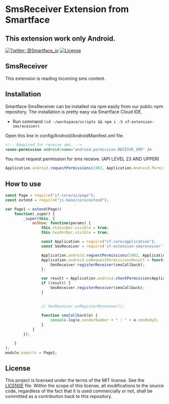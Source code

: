 # SmsReceiver Extension from Smartface
## This extension work only Android.
[![Twitter: @Smartface_io](https://img.shields.io/badge/contact-@Smartface_io-blue.svg?style=flat)](https://twitter.com/smartface_io)
[![License](https://img.shields.io/badge/license-MIT-green.svg?style=flat)](https://raw.githubusercontent.com/smartface/sf-extension-extendedlabel/master/LICENSE)
## SmsReceiver 
This extension is reading incoming sms content.
## Installation
Smartface SmsReceiver can be installed via npm easily from our public npm repository. The installation is pretty easy via Smartface Cloud IDE.

- Run command `(cd ~/workspace/scripts && npm i -S sf-extension-smsreceiver)`

Open this line in config/Android/AndroidManifest.xml file.
```xml
<!-- Required for receive sms. -->
<uses-permission android:name="android.permission.RECEIVE_SMS" />
```
You must request permission for sms receive. (API LEVEL 23 AND UPPER)
```javascript
Application.android.requestPermissions(1002, Application.Android.Permissions.RECEIVE_SMS);
```
## How to use

```javascript
const Page = require("sf-core/ui/page");
const extend = require("js-base/core/extend");

var Page1 = extend(Page)(
    function(_super) {
        _super(this, {
            onShow: function(params) {
                this.statusBar.visible = true;
                this.headerBar.visible = true;

                const Application = require("sf-core/application");
                const SmsReceiver = require('sf-extension-smsreceiver');

                Application.android.requestPermissions(1002, Application.Android.Permissions.RECEIVE_SMS);
                Application.android.onRequestPermissionsResult = function(e) {
                    SmsReceiver.registerReceiver(smsCallback);
                };

                var result = Application.android.checkPermission(Application.Android.Permissions.RECEIVE_SMS);
                if (result) {
                    SmsReceiver.registerReceiver(smsCallback);
                }

                
                // SmsReceiver.unRegisterReceiever(); 
                
                function smsCallback(e) {
                    console.log(e.senderNumber + " : " + e.smsBody);
                }
            }
        });

    }
);
module.exports = Page1;
```
## License
This project is licensed under the terms of the MIT license. See the [LICENSE](https://raw.githubusercontent.com/smartface/sf-extension-extendedlabel/master/LICENSE) file. Within the scope of this license, all modifications to the source code, regardless of the fact that it is used commercially or not, shall be committed as a contribution back to this repository.
